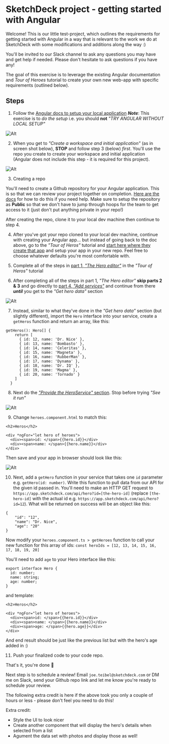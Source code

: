 # SketchDeck project - getting started with Angular

Welcome! This is our little test-project, which outlines the requirements for getting started
with Angular in a way that is relevant to the work we do at SketchDeck with some modifications and additions along the way :)

You'll be invited to our Slack channel to ask any questions you may have and get help if needed.  Please don't hesitate to ask questions if you have any!

The goal of this exercise is to leverage the existing Angular documentation and *Tour of Heroes* tutorial
to create your own new web-app with specific requirements (outlined below).

## Steps
1. Follow the [Angular docs to setup your local application](https://angular.io/guide/setup-local)
_**Note**_: This exercise is to *do the setup* i.e. you should **not** _"TRY ANGULAR WITHOUT LOCAL SETUP"_

![Alt](/no-without-local.png)

2. When you get to _"Create a workspace and initial application"_ (as in screen shot below), **STOP** and follow step 3 (below) _first_.  You'll use the repo you create to create your workspace and initial application (Angular does not include this step - it is required for this project).

![Alt](/create-workspace.png)

3. Creating a repo

You'll need to create a Github repository for your Angular application. This is so that we can review your project together on completion. [Here are the docs](https://docs.github.com/en/get-started/quickstart/create-a-repo) for how to do this if you need help. Make sure to setup the repository as **Public** so that we don't have to jump through hoops for the team to get access to it (just don't put anything private in your repo!)

After creating the repo, clone it to your local dev machine then continue to step 4.

4. After you've got your repo cloned to your local dev machine, continue with creating your Angular app... but instead of going back to the doc above, go to the _"Tour of Heros"_ tutorial and [start here where they create that app](https://angular.io/tutorial/toh-pt0#create-a-new-workspace-and-an-initial-application) and setup your app in your new repo. Feel free to choose whatever defaults you're most comfortable with.

5. Complete all of the steps in [part 1, _"The Hero editor"_](https://angular.io/tutorial/toh-pt1) in the _"Tour of Heros"_ tutorial

6. After completing all of the steps in part 1, _"The Hero editor"_ **skip parts 2 & 3** and go directly to [part 4, _"Add services"_](https://angular.io/tutorial/toh-pt4) and continue from there **_until_** you get to the _"Get hero data"_ section

![Alt](/get-hero-data.png)

7. Instead, similar to what they've done in the _"Get hero data"_ section (but slightly different), import the `Hero` interface into your service, create a `getHeros` function and return an array, like this:

```
getHeros(): Hero[] {
    return [
      { id: 12, name: 'Dr. Nice' },
      { id: 13, name: 'Bombasto' },
      { id: 14, name: 'Celeritas' },
      { id: 15, name: 'Magneta' },
      { id: 16, name: 'RubberMan' },
      { id: 17, name: 'Dynama' },
      { id: 18, name: 'Dr. IQ' },
      { id: 19, name: 'Magma' },
      { id: 20, name: 'Tornado' }
    ]
  }
```

8. Next do the [_"Provide the HeroService"_ section](https://angular.io/tutorial/toh-pt4#provide-the-heroservice). Stop before trying _"See it run"_

![Alt](/provide-svc.png)

9. Change `heroes.component.html` to match this:
```
<h2>Heros</h2>

<div *ngFor="let hero of heroes">
  <div><span>id: </span>{{hero.id}}</div>
  <div><span>name: </span>{{hero.name}}</div>
</div>
```

Then save and your app in browser should look like this:

![Alt](/hero-list.png)

10. Next, add a `getHero` function in your service that takes one `id` parameter e.g. `getHero(id: number)`. Write this function to pull data from our API for the given id passed in. You'll need to make an HTTP GET request to `https://app.sketchdeck.com/api/hero?id=[the-hero-id]` (replace `[the-hero-id]` with the actual id e.g. `https://app.sketchdeck.com/api/hero?id=12`). What will be returned on success will be an object like this:
```
{
	"id": "12",
	"name": "Dr. Nice",
	"age": "20"
}
```

Now modify your `heroes.component.ts > getHeroes` function to call your new function for this array of ids: `const heroIds = [12, 13, 14, 15, 16, 17, 18, 19, 20]`

You'll need to add `age` to your Hero interface like this:
```
export interface Hero {
  id: number;
  name: string;
  age: number;
}
```
and template:
```
<h2>Heros</h2>

<div *ngFor="let hero of heroes">
  <div><span>id: </span>{{hero.id}}</div>
  <div><span>name: </span>{{hero.name}}</div>
  <div><span>age: </span>{{hero.age}}</div>
</div>
```

And end result should be just like the previous list but with the hero's age added in :) 

11. Push your finalized code to your code repo.

That's it, you're done 🎉

Next step is to schedule a review! Email `joe.teibel@sketchdeck.com` or DM me on Slack, send your Github repo link and let me know you're ready to schedule your review.

The following extra credit is here if the above took you only a couple of hours or less - please don't feel you need to do this!  

Extra credit:
- Style the UI to look nicer
- Create another component that will display the hero's details when selected from a list
- Agument the data set with photos and display those as well!
